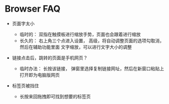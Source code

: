 # Browser FAQ
  - 页面字太小
    - 临时的： 双指在触摸板进行缩放手势，页面也会跟着进行缩放
    - 长久的： 右上角三个点进入设置， 高级，将自动调整页面的选项勾取消， 然后在辅助功能里面 文字缩放，可以进行文字大小的调整

  - 链接点击后，跳转的页面是手机网页？
    - 临时办法： 长按该链接， 弹窗里选择复制链接网址，然后在新窗口粘贴上打开即为电脑版网页
  
  - 标签页被挡住
    - 长按来回拖拽即可找到想要的标签页
